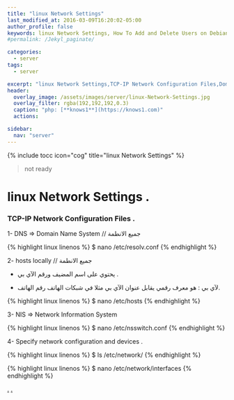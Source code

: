 ```yaml
---
title: "linux Network Settings"
last_modified_at: 2016-03-09T16:20:02-05:00
author_profile: false
keywords: linux Network Settings, How To Add and Delete Users on Debian 10,How to stop users from Switching to Root user,Linux Services ?,
#permalink: /Jekyl_paginate/

categories:
  - server
tags:
  - server

excerpt: "linux Network Settings,TCP-IP Network Configuration Files,Domain Name System,hosts,Specify "
header:
  overlay_image: /assets/images/server/linux-Network-Settings.jpg
  overlay_filter: rgba(192,192,192,0.3)
  caption: "php: [**knows1**](https://knows1.com)"
  actions:

sidebar:
  nav: "server"
---
```

{% include tocc icon="cog" title="linux Network Settings" %}


> not ready

# linux Network Settings .

###  TCP-IP Network Configuration Files .

1- DNS => Domain Name System // جميع الانطمة

{% highlight linux linenos %}
$ nano /etc/resolv.conf
{% endhighlight %}

2- hosts locally // جميع الانطمة

- يحتوي على اسم المضيف ورقم الآي بي .

- لآي بي : هو معرف رقمي  يقابل عنوان الآي بي مثلا في شبكات الهاتف رقم الهاتف.

{% highlight linux linenos %}
$ nano /etc/hosts
{% endhighlight %}

3- NIS => Network Information System

{% highlight linux linenos %}
$ nano /etc/nsswitch.conf
{% endhighlight %}

4- Specify network configuration and devices .

{% highlight linux linenos %}
$ ls /etc/network/
{% endhighlight %}

{% highlight linux linenos %}
$ nano  /etc/network/interfaces
{% endhighlight %}

[.](http://www.yolinux.com/TUTORIALS/LinuxTutorialNetworking.html)
[.](https://www.server-world.info/ennote?os=Debian_10&p=initial_conf&f=3)
